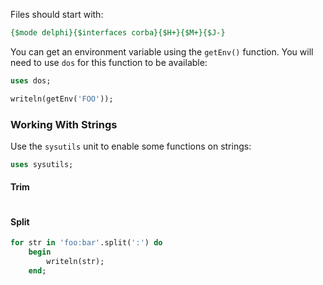 Files should start with:

```pascal
{$mode delphi}{$interfaces corba}{$H+}{$M+}{$J-}
```

You can get an environment variable using the `getEnv()` function.  You will need to use `dos` for this function to be available:

```pascal
uses dos;

writeln(getEnv('FOO'));
```

### Working With Strings

Use the `sysutils` unit to enable some functions on strings:

```pascal
uses sysutils;
```

#### Trim

```pascal

```

#### Split

```pascal
for str in 'foo:bar'.split(':') do
    begin
        writeln(str);
    end;
```